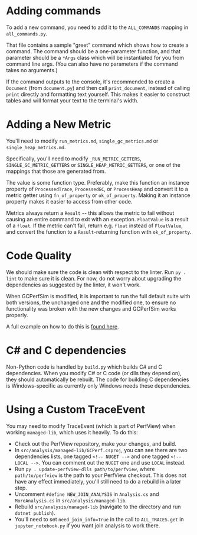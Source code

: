# Adding commands

To add a new command, you need to add it to the `ALL_COMMANDS` mapping in `all_commands.py`.

That file contains a sample "greet" command which shows how to create a command. The command should be a one-parameter function, and that parameter should be a `*Args` class which will be instantiated for you from command line args. (You can also have no parameters if the command takes no arguments.)

If the command outputs to the console, it's recommended to create a `Document` (from `document.py`) and then call `print_document`, instead of calling `print` directly and formatting text yourself. This makes it easier to construct tables and will format your text to the terminal's width.

# Adding a New Metric

You'll need to modify `run_metrics.md`, `single_gc_metrics.md` or `single_heap_metrics.md`.

Specifically, you'll need to modify `_RUN_METRIC_GETTERS`, `SINGLE_GC_METRIC_GETTERS` or `SINGLE_HEAP_METRIC_GETTERS`, or one of the mappings that those are generated from.

The value is some function type. Preferably, make this function an instance property of `ProcessedTrace`, `ProcessedGC`, or `ProcessHeap` and convert it to a metric getter using `fn_of_property` or `ok_of_property`. Making it an instance property makes it easier to access from other code.

Metrics always return a `Result` -- this allows the metric to fail without causing an entire command to exit with an exception. `FloatValue` is a result of a `float`. If the metric can't fail, return e.g. `float` instead of `FloatValue`, and convert the function to a `Result`-returning function with `ok_of_property`.

# Code Quality

We should make sure the code is clean with respect to the linter. Run `py . lint` to make sure it is clean. For now, do not worry about upgrading the dependencies as suggested by the linter, it won't work.

When GCPerfSim is modified, it is important to run the full default suite with both versions, the unchanged one and the modified one, to ensure no functionality was broken with the new changes and GCPerfSim works properly.

A full example on how to do this is [found here](modifying_and_testing_gcperfsim.md).

# C# and C dependencies

Non-Python code is handled by `build.py` which builds C# and C dependencies.
When you modify C# or C code (or dlls they depend on), they should automatically be rebuilt.
The code for building C dependencies is Windows-specific as currently only Windows needs these dependencies.

# Using a Custom TraceEvent

You may need to modify TraceEvent (which is part of PerfView) when working `managed-lib`, which uses it heavily. To do this:

* Check out the PerfView repository, make your changes, and build.
* In `src/analysis/managed-lib/GCPerf.csproj`, you can see there are two dependencies lists, one tagged `<!-- NUGET -->` and one tagged `<!-- LOCAL -->`. You can comment out the `NUGET` one and use `LOCAL` instead. 
* Run `py . update-perfview-dlls path/to/perfview`, where `path/to/perfview` is the path to your PerfView checkout.
  This does not have any effect immediately, you'll still need to do a rebuild in a later step.
* Uncomment `#define NEW_JOIN_ANALYSIS` in `Analysis.cs` and `MoreAnalysis.cs` in `src/analysis/managed-lib`.
* Rebuild `src/analysis/managed-lib` (navigate to the directory and run `dotnet publish`).
* You'll need to set `need_join_info=True` in the call to `ALL_TRACES.get` in `jupyter_notebook.py` if you want join analysis to work there.
